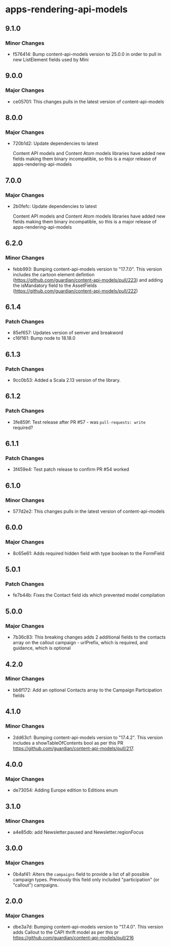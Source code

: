 # apps-rendering-api-models

## 9.1.0

### Minor Changes

- f576414: Bump content-api-models version to 25.0.0 in order to pull in new ListElement fields used by Mini

## 9.0.0

### Major Changes

- ce05701: This changes pulls in the latest version of content-api-models

## 8.0.0

### Major Changes

- 720b1d2: Update dependencies to latest

  Content API models and Content Atom models libraries have added new fields making them binary incompatible, so this is a major release of apps-rendering-api-models

## 7.0.0

### Major Changes

- 2b0fefc: Update dependencies to latest

  Content API models and Content Atom models libraries have added new fields making them binary incompatible, so this is a major release of apps-rendering-api-models

## 6.2.0

### Minor Changes

- febb993: Bumping content-api-models version to "17.7.0". This version includes the cartoon element defintion (https://github.com/guardian/content-api-models/pull/223) and adding the isMandatory field to the AssetFields (https://github.com/guardian/content-api-models/pull/222)

## 6.1.4

### Patch Changes

- 85ef657: Updates version of semver and breakword
- c16f161: Bump node to 18.18.0

## 6.1.3

### Patch Changes

- 9cc0b53: Added a Scala 2.13 version of the library.

## 6.1.2

### Patch Changes

- 3fe859f: Test release after PR #57 - was `pull-requests: write` required?

## 6.1.1

### Patch Changes

- 3f459e4: Test patch release to confirm PR #54 worked

## 6.1.0

### Minor Changes

- 577d2e2: This changes pulls in the latest version of content-api-models

## 6.0.0

### Major Changes

- 8c65e61: Adds required hidden field with type boolean to the FormField

## 5.0.1

### Patch Changes

- fe7b44b: Fixes the Contact field ids which prevented model compilation

## 5.0.0

### Major Changes

- 7b36c83: This breaking changes adds 2 additional fields to the contacts array on the callout campaign - urlPrefix, which is required, and guidance, which is optional

## 4.2.0

### Minor Changes

- bb6f172: Add an optional Contacts array to the Campaign Participation fields

## 4.1.0

### Minor Changes

- 2dd63cf: Bumping content-api-models version to "17.4.2". This version includes a showTableOfContents bool as per this PR https://github.com/guardian/content-api-models/pull/217.

## 4.0.0

### Major Changes

- de73054: Adding Europe edition to Editions enum

## 3.1.0

### Minor Changes

- a4e85db: add Newsletter.paused and Newsletter.regionFocus

## 3.0.0

### Major Changes

- 0b4af41: Alters the `campaigns` field to provide a list of all possible campaign types. Previously this field only included "participation" (or "callout") campaigns.

## 2.0.0

### Major Changes

- dbe3a7d: Bumping content-api-models version to "17.4.0". This version adds Callout to the CAPI thrift model as per this pr https://github.com/guardian/content-api-models/pull/216
